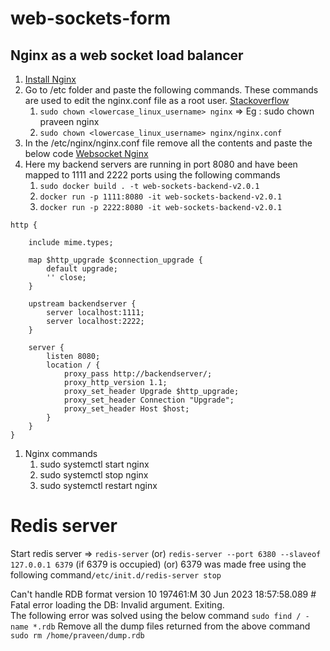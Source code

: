 # web-sockets-form

## Nginx as a web socket load balancer 
1. [ Install Nginx ](https://www.digitalocean.com/community/tutorials/how-to-install-nginx-on-ubuntu-20-04#:~:text=user%20to%20begin.-,Step%201%20%E2%80%93%20Installing%20Nginx,sbin/nginx%20%2Dg%20daemon%20on%3B%20master_process%20on%3B%0A%20%20%20%20%20%20%20%20%20%20%20%E2%94%94%E2%94%802380%20nginx%3A%20worker%20process,-As%20confirmed%20by) 
2. Go to /etc folder and paste the following commands. These commands are used to edit the nginx.conf file as a root user. [Stackoverflow](https://stackoverflow.com/questions/51004206/vscode-always-ask-for-permission-to-save#:~:text=Using%20chown%20command,up%20to%20you)
   1. ```sudo chown <lowercase_linux_username> nginx``` => Eg : sudo chown praveen nginx
   2. ```sudo chown <lowercase_linux_username> nginx/nginx.conf```
3. In the /etc/nginx/nginx.conf file remove all the contents and paste the below code [Websocket Nginx](https://www.nginx.com/blog/websocket-nginx/)
4. Here my backend servers are running in port 8080 and have been mapped to 1111 and 2222 ports using the following commands
   1. ```sudo docker build . -t web-sockets-backend-v2.0.1```
   2. ```docker run -p 1111:8080 -it web-sockets-backend-v2.0.1```
   3. ```docker run -p 2222:8080 -it web-sockets-backend-v2.0.1```
```
http {

	include mime.types;

	map $http_upgrade $connection_upgrade {
        default upgrade;
        '' close;
    }

	upstream backendserver {
		server localhost:1111;
		server localhost:2222;
	}

	server {
		listen 8080;
		location / {
			proxy_pass http://backendserver/;
			proxy_http_version 1.1;
    		proxy_set_header Upgrade $http_upgrade;
    		proxy_set_header Connection "Upgrade";
			proxy_set_header Host $host;
		}
	}
}
```
1. Nginx commands
   1. sudo systemctl start nginx
   2. sudo systemctl stop nginx
   3. sudo systemctl restart nginx


# Redis server
Start redis server => ```redis-server``` (or) ```redis-server --port 6380 --slaveof 127.0.0.1 6379``` (if 6379 is occupied) 
(or) 6379 was made free using the following command```/etc/init.d/redis-server stop```
  
Can't handle RDB format version 10
197461:M 30 Jun 2023 18:57:58.089 # Fatal error loading the DB: Invalid argument. Exiting.  
The following error was solved using the below command
```sudo find / -name *.rdb```
Remove all the dump files returned from the above command
```sudo rm /home/praveen/dump.rdb```
 
